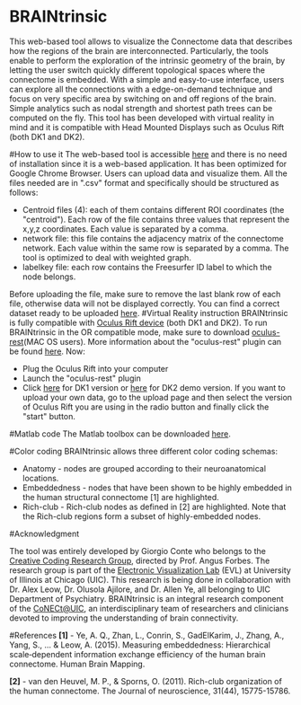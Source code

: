 # BRAINtrinsic

This web-based tool allows to visualize the Connectome data that describes how the regions of the brain are interconnected.
Particularly, the tools enable to perform the exploration of the intrinsic geometry of the brain, by letting the user
 switch quickly different topological spaces where the connectome is embedded.
With a simple and easy-to-use interface, users can explore all the connections with a edge-on-demand technique and focus on
very specific area by switching on and off regions of the brain. Simple analytics such as nodal strength and shortest path
trees can be computed on the fly. This tool has been developed with virtual reality in mind and it is compatible with
Head Mounted Displays such as Oculus Rift (both DK1 and DK2).

#How to use it
The web-based tool is accessible [here](http://creativecodinglab.github.io/BRAINtrinsic/) and there is no need of installation since it is a web-based application. It has been optimized for Google Chrome Browser.
Users can upload data and visualize them. All the files needed are in ".csv" format and specifically should be structured as follows:
- Centroid files (4): each of them contains different ROI coordinates (the "centroid"). Each row of the file contains three values that represent the x,y,z coordinates. Each value is separated by a comma.
- network file: this file contains the adjacency matrix of the connectome network. Each value within the same row is separated by a comma. The tool is optimized to deal with weighted graph.
- labelkey file: each row contains the Freesurfer ID label to which the node belongs.

Before uploading the file, make sure to remove the last blank row of each file, otherwise data will not be displayed correctly.
You can find a correct dataset ready to be uploaded [here](https://github.com/CreativeCodingLab/BRAINtrinsic/tree/gh-pages/data/Demo1).
#Virtual Reality instruction
BRAINtrinsic is fully compatible with [Oculus Rift device](https://www.oculus.com/) (both DK1 and DK2).
To run BRAINtrinsic in the OR compatible mode, make sure to download [oculus-rest](https://github.com/CreativeCodingLab/BRAINtrinsic/blob/gh-pages/oculus-rest)(MAC OS users).
More information about the "oculus-rest" plugin can be found [here](https://github.com/msfeldstein/oculus-rest).
Now:
- Plug the Oculus Rift into your computer
- Launch the "oculus-rest" plugin
- Click [here](http://creativecodinglab.github.io/BRAINtrinsic/visualization.html?dataset=Demo1&vr=1&load=0) for DK1 version or [here](http://creativecodinglab.github.io/BRAINtrinsic/visualization.html?dataset=Demo1&vr=2&load=0) for DK2 demo version. If you want to upload your own data, go to the upload page and
then select the version of Oculus Rift you are using in the radio button and finally click the "start" button.

#Matlab code
The Matlab toolbox can be downloaded [here](https://github.com/CreativeCodingLab/BRAINtrinsic/tree/master/Matlab%20toolbox).

#Color coding
BRAINtrinsic allows three different color coding schemas:
- Anatomy - nodes are grouped according to their neuroanatomical locations.
- Embeddedness - nodes that have been shown to be highly embedded in the human structural connectome [1] are highlighted.
- Rich-club - Rich-club nodes as defined in [2] are highlighted. Note that the Rich-club regions form a subset of highly-embedded nodes.

#Acknowledgment

The tool was entirely developed by Giorgio Conte who belongs to the [Creative Coding Research Group](https://www.evl.uic.edu/creativecoding/), directed by Prof.
Angus Forbes. The research group is part of the [Electronic Visualization Lab](https://www.evl.uic.edu) (EVL) at University of Illinois at Chicago (UIC).
This research is being done in collaboration with Dr. Alex Leow, Dr. Olusola Ajilore, and Dr. Allen Ye, all belonging to UIC Department of Psychiatry. BRAINtrinsic is an integral research component of the [CoNECt@UIC](http://conect.brain.uic.edu), an interdisciplinary team of researchers and clinicians devoted to improving the understanding of brain connectivity.

#References
**[1]** - Ye, A. Q., Zhan, L., Conrin, S., GadElKarim, J., Zhang, A., Yang, S., ... & Leow, A. (2015). Measuring embeddedness: Hierarchical scale‐dependent information exchange efficiency of the human brain connectome. Human Brain Mapping.

**[2]** - van den Heuvel, M. P., & Sporns, O. (2011). Rich-club organization of the human connectome. The Journal of neuroscience, 31(44), 15775-15786.
